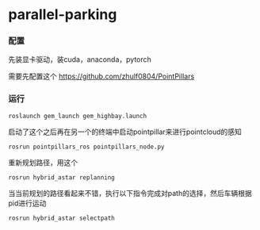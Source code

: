 # parallel-parking

### 配置

先装显卡驱动，装cuda，anaconda，pytorch

需要先配置这个
https://github.com/zhulf0804/PointPillars

### 运行

```
roslaunch gem_launch gem_highbay.launch
```
启动了这个之后再在另一个的终端中启动pointpillar来进行pointcloud的感知
```
rosrun pointpillars_ros pointpillars_node.py
```
重新规划路径，用这个
```
rosrun hybrid_astar replanning
```
当当前规划的路径看起来不错，执行以下指令完成对path的选择，然后车辆根据pid进行运动
```
rosrun hybrid_astar selectpath
```
